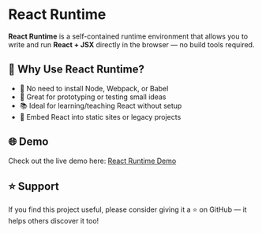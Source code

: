 # React Runtime

**React Runtime** is a self-contained runtime environment that allows you to write and run **React + JSX** directly in the browser — no build tools required.

## 🚀 Why Use React Runtime?
- 🔧 No need to install Node, Webpack, or Babel
- 🧪 Great for prototyping or testing small ideas
- 📚 Ideal for learning/teaching React without setup
- 🧩 Embed React into static sites or legacy projects

## 🌐 Demo
Check out the live demo here: [React Runtime Demo](https://mehdi-rato.github.io/react-runtime/demo.html)

## ⭐ Support
If you find this project useful, please consider giving it a ⭐️ on GitHub — it helps others discover it too!
